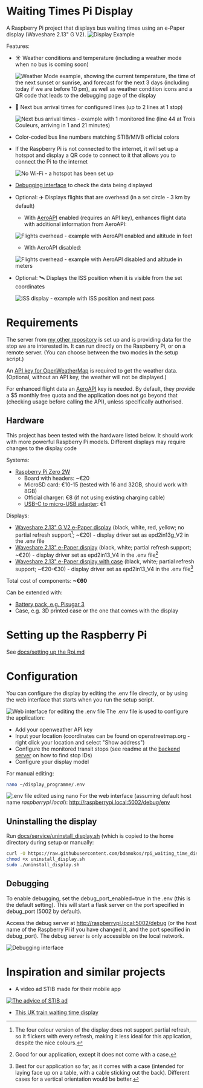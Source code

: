 # Waiting Times Pi Display

A Raspberry Pi project that displays bus waiting times using an e-Paper display (Waveshare 2.13" G V2).
![Display Example](docs/images/display_example.jpg)

Features:
- ☀️ Weather conditions and temperature (including a weather mode when no bus is coming soon)

    ![Weather Mode example, showing the current temperature, the time of the next sunset or sunrise, and forecast for the next 3 days (including today if we are before 10 pm), as well as weather condition icons and a QR code that leads to the debugging page of the display](docs/images/weather%20mode%20with%20dithered%20weather%20icons.png)
- 🚌 Next bus arrival times for configured lines (up to 2 lines at 1 stop)

    ![Next bus arrival times - example with 1 monitored line (line 44 at Trois Couleurs, arriving in 1 and 21 minutes)](docs/images/stop_display_1line.png)

- Color-coded bus line numbers matching STIB/MIVB official colors
- If the Raspberry Pi is not connected to the internet, it will set up a hotspot and display a QR code to connect to it that allows you to connect the Pi to the internet

    ![No Wi-Fi - a hotspot has been set up](docs/images/no_wifi.png)
- [Debugging interface](#debugging) to check the data being displayed

- Optional: ✈️ Displays flights that are overhead (in a set circle - 3 km by default)
    - With [AeroAPI](https://www.flightaware.com/commercial/aeroapi) enabled (requires an API key), enhances flight data with additional information from AeroAPI:

    ![Flights overhead - example with AeroAPI enabled and altitude in feet](docs/images/flight_display_with_aeroapi.png)
    - With AeroAPI disabled:

    ![Flights overhead - example with AeroAPI disabled and altitude in meters](docs/images/flight_display_without_aeroapi.png)

- Optional: 🛰️ Displays the ISS position when it is visible from the set coordinates

    ![ISS display - example with ISS position and next pass](docs/images/iss_tracking.png)

# Requirements
The server from [my other repository](https://github.com/bdamokos/brussels_transit) is set up and is providing data for the stop we are interested in. It can run directly on the Raspberry Pi, or on a remote server. (You can choose between the two modes in the setup script.)

An [API key for OpenWeatherMap](https://openweathermap.org/appid) is required to get the weather data. (Optional, without an API key, the weather will not be displayed.)

For enhanced flight data an [AeroAPI](https://www.flightaware.com/commercial/aeroapi) key is needed. By default, they provide a $5 monthly free quota and the application does not go beyond that (checking usage before calling the API), unless specifically authorised.

## Hardware
This project has been tested with the hardware listed below. It should work with more powerful Raspberry Pi models. Different displays may require changes to the display code

Systems:
- [Raspberry Pi Zero 2W](https://www.raspberrypi.com/products/raspberry-pi-zero-2-w/)
  - Board with headers: ~€20
  - MicroSD card: €10-15 (tested with 16 and 32GB, should work with 8GB)
  - Official charger: €8 (if not using existing charging cable)
  - [USB-C to micro-USB adapter](https://www.raspberrypi.com/products/usb-b-to-usb-c-adapter/): €1

Displays:
- [Waveshare 2.13" G V2 e-Paper display](https://www.waveshare.com/2.13inch-e-Paper-HAT-G.htm) (black, white, red, yellow; no partial refresh support[^1]; ~€20) - display driver set as epd2in13g_V2 in the .env file
- [Waveshare 2.13" e-Paper display](https://www.waveshare.com/2.13inch-e-paper-hat.htm) (black, white; partial refresh support; ~€20) - display driver set as epd2in13_V4 in the .env file[^2]
- [Waveshare 2.13" e-Paper display with case](https://www.waveshare.com/2.13inch-Touch-e-Paper-HAT-with-case.htm) (black, white; partial refresh support; ~€20-€30) - display driver set as epd2in13_V4 in the .env file[^3]

Total cost of components: **~€60**

Can be extended with:
- [Battery pack, e.g. Pisugar 3](https://www.amazon.com/dp/B07Z333333)
- Case, e.g. 3D printed case or the one that comes with the display

[^1]: The four colour version of the display does not support partial refresh, so it flickers with every refresh, making it less ideal for this application, despite the nice colours.
[^2]: Good for our application, except it does not come with a case.
[^3]: Best for our application so far, as it comes with a case (intended for laying face up on a table, with a cable sticking out the back). Different cases for a vertical orientation would be better.

# Setting up the Raspberry Pi
See [docs/setting up the Rpi.md](docs/setting%20up%20the%20Rpi.md)

# Configuration

You can configure the display by editing the .env file directly, or by using the web interface that starts when you run the setup script.

![Web interface for editing the .env file](docs/images/edit_env.png)
The .env file is used to configure the application:
- Add your openweather API key
- Input your location (coordinates can be found on openstreetmap.org - right click your location and select "Show address")
- Configure the monitored transit stops (see readme at the [backend server](https://github.com/bdamokos/brussels_transit) on how to find stop IDs)
- Configure your display model

For manual editing:
``` bash
nano ~/display_programme/.env
```
![.env file edited using nano](docs/images/nano_env.png)
For the web interface (assuming default host name _raspberrypi.local_): http://raspberrypi.local:5002/debug/env



## Uninstalling the display
Run [docs/service/uninstall_display.sh](docs/service/uninstall_display.sh) (which is copied to the home directory during setup or manually:
``` bash
curl -O https://raw.githubusercontent.com/bdamokos/rpi_waiting_time_display/main/docs/service/uninstall_display.sh
chmod +x uninstall_display.sh
sudo ./uninstall_display.sh
```

## Debugging
To enable debugging, set the debug_port_enabled=true in the .env (this is the default setting). This will start a flask server on the port specified in debug_port (5002 by default).
 
 Access the debug server at http://raspberrypi.local:5002/debug (or the host name of the Raspberry Pi if you have changed it, and the port specified in debug_port). The debug server is only accessible on the local network.

![Debugging interface](docs/images/debug_screen.png)

# Inspiration and similar projects
- A video ad STIB made for their mobile app

[![The advice of STIB ad](https://img.youtube.com/vi/scZsaJL7S8U/0.jpg)](https://www.youtube.com/watch?v=scZsaJL7S8U)
- [This UK train waiting time display](https://github.com/chrisys/train-departure-display)


